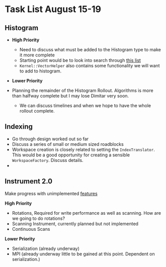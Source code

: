 # Task List August 15-19

## Histogram 

- **High Priority**
	- Need to discuss what must be added to the Histogram type to make it more complete
	 - Starting point would be to look into search through [this list](https://github.com/mantidproject/mantid/issues/16118)
	 - `Kernel::VectorHelper` also contains some functionality we will want to add to histogram.

- **Lower Priority**
 - Planning the remainder of the Histogram Rollout. Algorithms is more than halfway complete but I may lose Dimitar very soon.
	- We can discuss timelines and when we hope to have the whole rollout complete.
 
## Indexing

- Go through design worked out so far
- Discuss a series of small or medium sized roadblocks
- Workspace creation is closely related to setting the `IndexTranslator`. This would be a good opportunity for creating a sensible `WorkspaceFactory`. Discuss details.
- 
## Instrument 2.0

Make progress with unimplemented [features](https://github.com/DMSC-Instrument-Data/documents/blob/master/meeting_notes/April_2016/InstrumentPrototype/README.md#step-scans)

**High Priority**
- Rotations, Required for write performance as well as scanning. How are we going to do rotations?
- Scanning Instrument, currently planned but not implemented
- Continuous Scans

**Lower Priority**
- Serialization (already underway)
- MPI (already underway little to be gained at this point. Dependent on serialization.)
